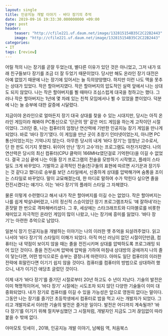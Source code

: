 ```yaml
---
layout: single
title: 인공지능 개발 이야기 - 바다 장기의 추억
date: 2019-09-16 19:33:30.000000000 +09:00
type: post
header:
    teaser: "http://cfile221.uf.daum.net/image/132815154B35C2C22B2443"
    image: "http://cfile221.uf.daum.net/image/132815154B35C2C22B2443"
categories:
- IT
tags: [review]
---
```


어릴 적의 나는 장기를 곧잘 두었는데, 별다른 이유가 있던 것은 아니었고, 그저 내가 또래 친구들보다 장기를 조금 더 잘 두었기 때문이었다. 당시만 해도 온라인 장기 대전은 아예 없었기 때문에 나는 장기에 있어서는 늘 득의양양했다. 하지만 이런 나도 맥을 못추는 상대가 있었다. 작은 할아버지였다. 작은 할아버지의 압도적인 실력 앞에서 나는 상대도 되지 않았다. 나는 작은 할아버지를 뵐 때마다 조심스럽게 대국을 청하고는 했다. 그러나 작은 할아버지는 1년에 몇 차례 있는 친척 모임에서나 뵐 수 있었을 뿐이었다. 덕분에 나는 늘 승부에 대한 갈증에 시달렸다.

지금이야 온라인으로 얼마든지 장기 대국 상대를 찾을 수 있는 시대지만, 당시는 아직 온라인 게임이라 해봐야 PC통신으로 '단군의 땅’ 같은 머드 게임을 하는게 고작이던 시절이었다. 그러던 중, 나는 컴퓨터의 엄청난 연산력에 기반한 인공지능 장기 게임을 만나게 되었다. 바로 ‘바다 장기’였다. 이 게임을 만난 곳이 초창기 인터넷이었는지, 아니면 PC통신이었는지는 기억나지 않는다. 아무튼 당시의 내게 ‘바다 장기’는 엄청난 고수로서, 단 한 판도 이기지 못했다. 뒤이어 만난 ‘장기 고수’라는 프로그램도 마찬가지였다. 나의 연산력은 당시의 최신 컴퓨터(CPU 클럭이 166MHz였던걸로 기억한다)을 이길 수 없었다. 결국 고심 끝에 나는 이들 장기 프로그램의 전술을 모방하기 시작했고, 플레이 스타일도 크게 바꾸었다. 기발하고 공격적인 전술(친구들의 표현에 따르면 사기꾼과 장기두는 것 같다고 했다)로 승부를 보던 스타일에서, 신중하게 상대를 압박해가며 숨통을 조이는 스타일로 바꾸었다. 말이 교묘해졌는데, 한 마디로 말하여 수가 막힌다 싶으면 졸을 전진시켰다는 얘기다. 이는 ‘바다 장기’의 플레이 스타일 그 자체였다.

물론 이렇게 수련했다고 해서 내가 작은 할아버지를 이길 수는 없었다. 작은 할아버지는 나를 쉽게 박살내버렸고, 나의 정신적 스승이었던 장기 프로그램조차도 ‘얘 잘하네’라는 혼잣말 한 번으로 격파해버리셨다. 그 후, 세상에는 스타크래프트와 디아블로를 비롯한 재미있고 자극적인 온라인 게임이 많이 나왔고, 나는 장기에 흥미를 잃었다. ‘바다 장기’는 아련한 추억으로 남았다.

일본식 장기 인공지능을 개발하는 이야기는 나의 이러한 옛 추억을 되살려주었다. 읽고나서야 ‘바다 장기’의 스타일이 이해가 되었다. 아직 머신 러닝이 없던 시절이던만큼, 컴퓨터는 내 약점이 보이지 않을 때는 졸을 전진시키며 상대를 압박하도록 프로그래밍 되어 있던 것이다. 졸을 전진시켜 압박에 압박을 가하여 마침내 상대방의 궁에까지 나의 졸이 닿는다면, 어떤 방식으로든 승부는 결정나게 마련이다. 아마도 일단 컴퓨터의 이러한 전략에 휘말린다면 이기기 쉽지 않을 것이다. 컴퓨터를 컴퓨터의 방법으로 상대하려 했으니, 내가 이기긴 애당초 글렀던 것이다.

이제 내가 ‘바다 장기’를 즐기던 시절로부터 20년 하고도 수 년이 지났다. 기술의 발전은 이미 혁명적이어서, ‘바다 장기’ 시절에는 시도조차 되지 않던 다양한 기술들이 이미 대중화되었다. 내가 장기로 컴퓨터를 이길 수 있을 가능성은 앞으로 영원히 없다는 말이다. 그동안 나는 장기를 즐기던 초등학생에서 컴퓨터로 밥을 먹고 사는 개발자가 되었다. 그리고 개발자로서 이러한 기술의 발전은 즐거운 일이다. 발전은 어디까지 계속될까? ‘바다 장기’를 이기기 위해 절치부심했던 그 시절처럼, 개발자인 지금도 그저 끊임없이 따라붙을 수 밖에 없다.

야마모토 잇세이 , 2018, 인공지능 개발 이야기, 남혜림 역, 처음북스
